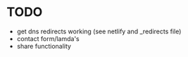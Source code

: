 # TODO
- get dns redirects working (see netlify and _redirects file)
- contact form/lamda's
- share functionality
